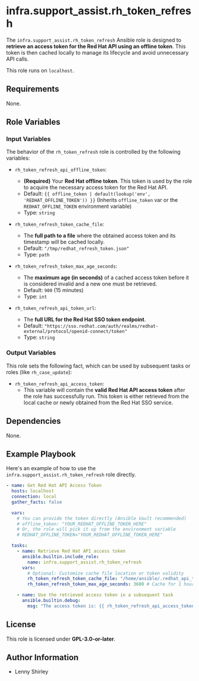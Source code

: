 # infra.support_assist.rh_token_refresh

The `infra.support_assist.rh_token_refresh` Ansible role is designed to **retrieve an access token for the Red Hat API using an offline token**. This token is then cached locally to manage its lifecycle and avoid unnecessary API calls.

This role runs on `localhost`.

## Requirements

None.

## Role Variables

### Input Variables

The behavior of the `rh_token_refresh` role is controlled by the following variables:

* `rh_token_refresh_api_offline_token`:
    * **(Required)** Your **Red Hat offline token**. This token is used by the role to acquire the necessary access token for the Red Hat API.
    * Default: `{{ offline_token | default(lookup('env', 'REDHAT_OFFLINE_TOKEN')) }}` (Inherits `offline_token` var or the `REDHAT_OFFLINE_TOKEN` environment variable)
    * Type: `string`

* `rh_token_refresh_token_cache_file`:
    * The **full path to a file** where the obtained access token and its timestamp will be cached locally.
    * Default: `"/tmp/redhat_refresh_token.json"`
    * Type: `path`

* `rh_token_refresh_token_max_age_seconds`:
    * The **maximum age (in seconds)** of a cached access token before it is considered invalid and a new one must be retrieved.
    * Default: `900` (15 minutes)
    * Type: `int`

* `rh_token_refresh_api_token_url`:
    * The **full URL for the Red Hat SSO token endpoint**.
    * Default: `"https://sso.redhat.com/auth/realms/redhat-external/protocol/openid-connect/token"`
    * Type: `string`

### Output Variables

This role sets the following fact, which can be used by subsequent tasks or roles (like `rh_case_update`):

* `rh_token_refresh_api_access_token`:
    * This variable will contain the **valid Red Hat API access token** after the role has successfully run. This token is either retrieved from the local cache or newly obtained from the Red Hat SSO service.

## Dependencies

None.

## Example Playbook

Here's an example of how to use the `infra.support_assist.rh_token_refresh` role directly.

```yaml
- name: Get Red Hat API Access Token
  hosts: localhost
  connection: local
  gather_facts: false

  vars:
    # You can provide the token directly (Ansible Vault recommended)
    # offline_token: "YOUR_REDHAT_OFFLINE_TOKEN_HERE"
    # Or, the role will pick it up from the environment variable
    # REDHAT_OFFLINE_TOKEN="YOUR_REDHAT_OFFLINE_TOKEN_HERE"

  tasks:
    - name: Retrieve Red Hat API access token
      ansible.builtin.include_role:
        name: infra.support_assist.rh_token_refresh
      vars:
        # Optional: Customize cache file location or token validity
        rh_token_refresh_token_cache_file: "/home/ansible/.redhat_api_token.json"
        rh_token_refresh_token_max_age_seconds: 3600 # Cache for 1 hour

    - name: Use the retrieved access token in a subsequent task
      ansible.builtin.debug:
        msg: "The access token is: {{ rh_token_refresh_api_access_token }}"
```

## License

This role is licensed under **GPL-3.0-or-later**.

## Author Information

- Lenny Shirley
